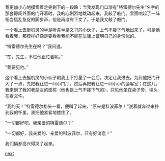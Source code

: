 
我更加小心地摸索着走完剩下的一段路；当我发现门口漆有“特雷德尔先生”名字的那套房间外面的门开着时，我的心剧烈地跳动起来。我敲了敲门。里面响起了一阵相当慌乱急促的脚步声，但是再没有下文了。于是我又敲了敲门。

一个看上去挺机灵的半是听差半是文书的小伙子，上气不接下气地出来了，可是他看着我，那模样好像是要看看我能不能在法律上证明自己的身份似的。

“特雷德尔先生在吗？”我问道。

“在，先生，不过他正忙着呢。”

“我要见他。”

这个看上去挺机灵的小伙子朝我上下打量了一会后，决定让我进去。为此他把门开大了一点，先把我让进一间小门厅，然后再把我让进一间小小的会客室；在这儿，我来到了我的老朋友的面前（他也是上气不接下气的），只见他坐在桌子旁，埋头在看文件。

“我的天！”特雷德尔抬头一看，便叫了起来，“原来是科波菲尔！”说着就奔过来扑到我的怀里，我把他紧紧地搂住了。

“一切都好吧，我亲爱的特雷德尔？”

“一切都好，我亲爱的、亲爱的科波菲尔，只有好消息！”

我们俩都高兴得哭了起来。

[next](page726.md)